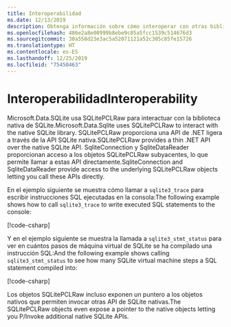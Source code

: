 ```yaml
---
title: Interoperabilidad
ms.date: 12/13/2019
description: Obtenga información sobre cómo interoperar con otras bibliotecas de SQLite.
ms.openlocfilehash: 486e2a8e00999b8ebe9c85a5fcc1539c514676d3
ms.sourcegitcommit: 30a558d23e3ac5a52071121a52c305c85fe15726
ms.translationtype: HT
ms.contentlocale: es-ES
ms.lasthandoff: 12/25/2019
ms.locfileid: "75450463"
---
```

# <a name="interoperability"></a><span data-ttu-id="d2cff-103">Interoperabilidad</span><span class="sxs-lookup"><span data-stu-id="d2cff-103">Interoperability</span></span>

<span data-ttu-id="d2cff-104">Microsoft.Data.SQLite usa SQLitePCLRaw para interactuar con la biblioteca nativa de SQLite.</span><span class="sxs-lookup"><span data-stu-id="d2cff-104">Microsoft.Data.Sqlite uses SQLitePCLRaw to interact with the native SQLite library.</span></span> <span data-ttu-id="d2cff-105">SQLitePCLRaw proporciona una API de .NET ligera a través de la API SQLite nativa.</span><span class="sxs-lookup"><span data-stu-id="d2cff-105">SQLitePCLRaw provides a thin .NET API over the native SQLite API.</span></span> <span data-ttu-id="d2cff-106">SqliteConnection y SqliteDataReader proporcionan acceso a los objetos SQLitePCLRaw subyacentes, lo que permite llamar a estas API directamente.</span><span class="sxs-lookup"><span data-stu-id="d2cff-106">SqliteConnection and SqliteDataReader provide access to the underlying SQLitePCLRaw objects letting you call these APIs directly.</span></span>

<span data-ttu-id="d2cff-107">En el ejemplo siguiente se muestra cómo llamar a `sqlite3_trace` para escribir instrucciones SQL ejecutadas en la consola:</span><span class="sxs-lookup"><span data-stu-id="d2cff-107">The following example shows how to call `sqlite3_trace` to write executed SQL statements to the console:</span></span>

[!code-csharp[](../../../../samples/snippets/standard/data/sqlite/InteropSample/Program.cs?name=snippet_Trace)]

<span data-ttu-id="d2cff-108">Y en el ejemplo siguiente se muestra la llamada a `sqlite3_stmt_status` para ver en cuántos pasos de máquina virtual de SQLite se ha compilado una instrucción SQL:</span><span class="sxs-lookup"><span data-stu-id="d2cff-108">And the following example shows calling `sqlite3_stmt_status` to see how many SQLite virtual machine steps a SQL statement compiled into:</span></span>

[!code-csharp[](../../../../samples/snippets/standard/data/sqlite/InteropSample/Program.cs?name=snippet_StatementStatus)]

<span data-ttu-id="d2cff-109">Los objetos SQLitePCLRaw incluso exponen un puntero a los objetos nativos que permiten invocar otras API de SQLite nativas.</span><span class="sxs-lookup"><span data-stu-id="d2cff-109">The SQLitePCLRaw objects even expose a pointer to the native objects letting you P/Invoke additional native SQLite APIs.</span></span>
